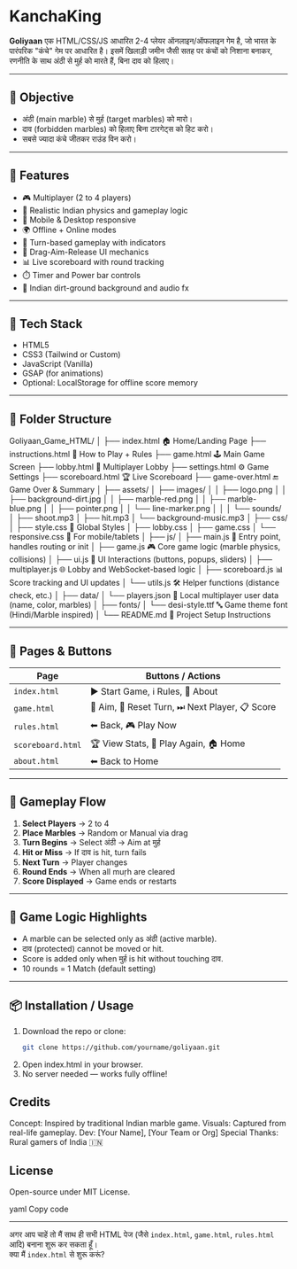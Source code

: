 # KanchaKing

**Goliyaan** एक HTML/CSS/JS आधारित 2-4 प्लेयर ऑनलाइन/ऑफलाइन गेम है, जो भारत के पारंपरिक "कंचे" गेम पर आधारित है। इसमें खिलाड़ी जमीन जैसी सतह पर कंचों को निशाना बनाकर, रणनीति के साथ अंठी से मुर्ह को मारते हैं, बिना दाव को हिलाए।

---

## 🎯 Objective

- अंठी (main marble) से मुर्ह (target marbles) को मारो।
- दाव (forbidden marbles) को हिलाए बिना टारगेट्स को हिट करो।
- सबसे ज्यादा कंचे जीतकर राउंड विन करो।

---

## 🚀 Features

- 🎮 Multiplayer (2 to 4 players)
- 🧠 Realistic Indian physics and gameplay logic
- 📱 Mobile & Desktop responsive
- 🌍 Offline + Online modes
- 🔄 Turn-based gameplay with indicators
- 🎯 Drag-Aim-Release UI mechanics
- 📊 Live scoreboard with round tracking
- ⏱️ Timer and Power bar controls
- 🎨 Indian dirt-ground background and audio fx

---

## 🧱 Tech Stack

- HTML5
- CSS3 (Tailwind or Custom)
- JavaScript (Vanilla)
- GSAP (for animations)
- Optional: LocalStorage for offline score memory

---

## 📁 Folder Structure

Goliyaan_Game_HTML/
│ 
├── index.html                    🏠 Home/Landing Page
├── instructions.html             📜 How to Play + Rules
├── game.html                    🕹️ Main Game Screen
├── lobby.html                   👥 Multiplayer Lobby
├── settings.html                 ⚙️ Game Settings
├── scoreboard.html               🏆 Live Scoreboard
├── game-over.html               🔚 Game Over & Summary
│
├── assets/
│   ├── images/
│   │   ├── logo.png
│   │   ├── background-dirt.jpg
│   │   ├── marble-red.png
│   │   ├── marble-blue.png
│   │   ├── pointer.png
│   │   └── line-marker.png
│   │
│   └── sounds/
│       ├── shoot.mp3
│       ├── hit.mp3
│       └── background-music.mp3
│
├── css/
│   ├── style.css                🎨 Global Styles
│   ├── lobby.css
│   ├── game.css
│   └── responsive.css           📱 For mobile/tablets
│
├── js/
│   ├── main.js                  🚀 Entry point, handles routing or init
│   ├── game.js                  🎮 Core game logic (marble physics, collisions)
│   ├── ui.js                    🧩 UI Interactions (buttons, popups, sliders)
│   ├── multiplayer.js           🌐 Lobby and WebSocket-based logic
│   ├── scoreboard.js            📊 Score tracking and UI updates
│   └── utils.js                 🛠️ Helper functions (distance check, etc.)
│
├── data/
│   └── players.json             🧍 Local multiplayer user data (name, color, marbles)
│
├── fonts/
│   └── desi-style.ttf           🔤 Game theme font (Hindi/Marble inspired)
│
└── README.md                    📘 Project Setup Instructions

---

## 📄 Pages & Buttons

| Page              | Buttons / Actions                             |
|-------------------|-----------------------------------------------|
| `index.html`      | ▶ Start Game, ℹ Rules, 👤 About               |
| `game.html`       | 🎯 Aim, 🔄 Reset Turn, ⏭ Next Player, 📋 Score |
| `rules.html`      | ⬅ Back, 🎮 Play Now                           |
| `scoreboard.html` | 🏆 View Stats, 🔁 Play Again, 🏠 Home          |
| `about.html`      | ⬅ Back to Home                               |

---

## 🧩 Gameplay Flow

1. **Select Players** → 2 to 4
2. **Place Marbles** → Random or Manual via drag
3. **Turn Begins** → Select अंठी → Aim at मुर्ह
4. **Hit or Miss** → If दाव is hit, turn fails
5. **Next Turn** → Player changes
6. **Round Ends** → When all muṛh are cleared
7. **Score Displayed** → Game ends or restarts

---

## 🧠 Game Logic Highlights

- A marble can be selected only as अंठी (active marble).
- दाव (protected) cannot be moved or hit.
- Score is added only when मुर्ह is hit without touching दाव.
- 10 rounds = 1 Match (default setting)

---

## 📦 Installation / Usage

1. Download the repo or clone:
   ```bash
   git clone https://github.com/yourname/goliyaan.git
2. Open index.html in your browser.
3. No server needed — works fully offline!

## Credits
Concept: Inspired by traditional Indian marble game.
Visuals: Captured from real-life gameplay.
Dev: [Your Name], [Your Team or Org]
Special Thanks: Rural gamers of India 🇮🇳

## License
Open-source under MIT License.

yaml
Copy code

---

अगर आप चाहें तो मैं साथ ही सभी HTML पेज (जैसे `index.html`, `game.html`, `rules.html` आदि) बनाना शुरू कर सकता हूँ।  
क्या मैं `index.html` से शुरू करूं?
